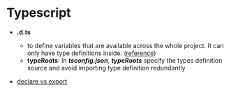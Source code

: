 # Typescript

- **.d.ts** 
	- to define variables that are available across the whole project. It can only have type definitions inside. ([reference](https://www.youtube.com/watch?v=s_CZeWuEZ_s&ab_channel=MaksimIvanov))
	- **typeRoots**: In ***tsconfig.json***,  ***typeRoots*** specify the types definition source and avoid importing type definition redundantly

- [declare vs export](https://stackoverflow.com/questions/35019987/what-does-declare-do-in-export-declare-class-actions)
